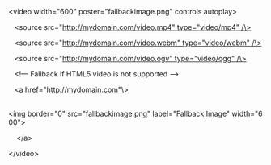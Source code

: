 <!--
id: 27618985460
link: http://blog.hengkiardo.com/post/27618985460/snippet-html5-and-video-in-email
slug: snippet-html5-and-video-in-email
date: Fri Jul 20 2012 16:29:43 GMT+0700 (WIT)
publish: 2012-07-020
tags: 
title: Snippet : HTML5 and video in email
-->


\<video width="600" poster="fallbackimage.png" controls autoplay\>

   \<source src="http://mydomain.com/video.mp4" type="video/mp4" /\>

   \<source src="http://mydomain.com/video.webm" type="video/webm" /\>

   \<source src="http://mydomain.com/video.ogv" type="video/ogg" /\>

   \<!— Fallback if HTML5 video is not supported —\>

   \<a href="http://mydomain.com"\>

     
\<img border="0" src="fallbackimage.png" label="Fallback Image" width="600"\>

    \</a\>

\</video\>

